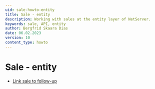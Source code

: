 ```yaml
---
uid: sale-howto-entity
title: Sale - entity
description: Working with sales at the entity layer of NetServer.
keywords: sale, API, entity
author: Bergfrid Skaara Dias
date: 06.02.2023
version: 10
content_type: howto
---
```


# Sale - entity

* [Link sale to follow-up][1]

<!-- Referenced links -->
[1]: link-sale-to-appointment.md
